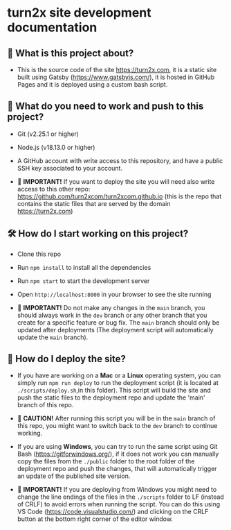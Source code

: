 # turn2x site development documentation

## 📝 What is this project about?

- This is the source code of the site https://turn2x.com, it is a static site built using Gatsby (https://www.gatsbyjs.com/), it is hosted in GitHub Pages and it is deployed using a custom bash script. 


## 🤔 What do you need to work and push to this project? 

- Git (v2.25.1 or higher)
- Node.js (v18.13.0 or higher)
- A GitHub account with write access to this repository, and have a public SSH key associated to your account.

- 🚧 **IMPORTANT!** If you want to deploy the site you will need also write access to this other repo: https://github.com/turn2xcom/turn2xcom.github.io (this is the repo that contains the static files that are served by the domain https://turn2x.com)


## 🛠️ How do I start working on this project?

- Clone this repo
- Run `npm install` to install all the dependencies
- Run `npm start` to start the development server
- Open `http://localhost:8000` in your browser to see the site running

- 🚧 **IMPORTANT!** Do not make any changes in the `main` branch, you should always work in the `dev` branch or any other branch that you create for a specific feature or bug fix. The `main` branch should only be updated after deployments (The deployment script will automatically update the `main` branch).


## 🚀 How do I deploy the site?

- If you have are working on a **Mac** or a **Linux** operating system, you can simply run `npm run deploy` to run the deployment script (it is located at `./scripts/deploy.sh`,in this folder). This script will build the site and push the static files to the deployment repo and update the 'main' branch of this repo.

- 🚧 **CAUTION!** After running this script you will be in the `main` branch of this repo, you might want to switch back to the `dev` branch to continue working.

- If you are using **Windows**, you can try to run the same script using Git Bash (https://gitforwindows.org/), if it does not work you can manually copy the files from the `./public` folder to the root folder of the deployment repo and push the changes, that will automatically trigger an update of the published site version.

- 🚧 **IMPORTANT!** If you are deploying from Windows you might need to change the line endings of the files in the `./scripts` folder to LF (instead of CRLF) to avoid errors when running the script. You can do this using VS Code (https://code.visualstudio.com/) and clicking on the CRLF button at the bottom right corner of the editor window. 
